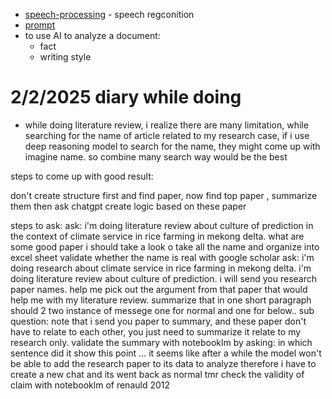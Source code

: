 - [speech-processing](speech-processing) - speech regconition
- [prompt](prompt)
- to use AI to analyze a document:
  - fact
  - writing style

# 2/2/2025 diary while doing
- while doing literature review, i realize there are many limitation, while searching for the name of article related to my research case, if i use deep reasoning model to search for the name, they might come up with imagine name. so combine many search way would be the best

steps to come up with good result:

don't create structure first and find paper, now find top paper , summarize them then ask chatgpt create logic based on these paper

steps to ask:
ask: i'm doing literature review about culture of prediction in the context of climate service in rice farming in mekong delta. what are some good paper i should take a look o
take all the name and organize into excel sheet
validate whether the name is real with google scholar
ask: i'm doing research about climate service in rice farming in mekong delta. i'm doing literature review about culture of prediction. i will send you research paper names. help me pick out the argument from that paper that would help me with my literature review. summarize that in one short paragraph
should 2 two instance of messege one for normal and one for below..
sub question: note that i send you paper to summary, and these paper don't have to relate to each other, you just need to summarize it relate to my research only.
validate the summary with notebooklm by asking: in which sentence did it show this point ...
it seems like after a while the model won't be able to add the research paper to its data to analyze therefore i have to create a new chat and its went back as normal tmr check the validity of claim with notebooklm of renauld 2012




#

